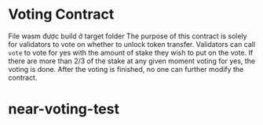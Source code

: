# Voting Contract
File wasm được build ở target folder
The purpose of this contract is solely for validators to vote on whether to unlock
token transfer. Validators can call `vote` to vote for yes with the amount of stake they wish
to put on the vote. If there are more than 2/3 of the stake at any given moment voting for yes, the voting is done.
After the voting is finished, no one can further modify the contract.
# near-voting-test
